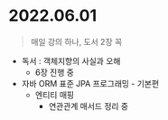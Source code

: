 # 2022.06.01
> 매일 강의 하나, 도서 2장 꼭

- 독서 : 객체지향의 사실과 오해
	- 6장 진행 중
- 자바 ORM 표준 JPA 프로그래밍 - 기본편
	- 엔티티 매핑
		- 연관관계 매서드 정리 중
